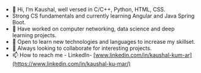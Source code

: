 - 👋 Hi, I’m Kaushal, well versed in C/C++, Python, HTML, CSS.
- Strong CS fundamentals and currently learning Angular and Java Spring Boot.
- 🌱 Have worked on computer networking, data science and deep learning projects.
- 🌱 Open to learn new technologies and languages to increase my skillset.
- 🌱 Always looking to collaborate for interesting projects.
- 📫 How to reach me - LinkedIn- [www.linkedin.com/in/kaushal-kum-ar](https://www.linkedin.com/in/kaushal-ku-mar/)
<!---
kaushalkuma-r/kaushalkuma-r is a ✨ special ✨ repository because its `README.md` (this file) appears on your GitHub profile.
You can click the Preview link to take a look at your changes.
--->
